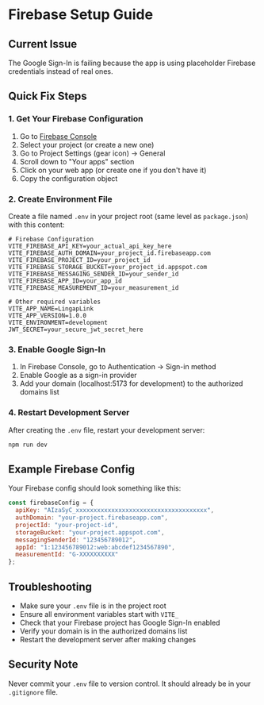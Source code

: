 # Firebase Setup Guide

## Current Issue
The Google Sign-In is failing because the app is using placeholder Firebase credentials instead of real ones.

## Quick Fix Steps

### 1. Get Your Firebase Configuration
1. Go to [Firebase Console](https://console.firebase.google.com/)
2. Select your project (or create a new one)
3. Go to Project Settings (gear icon) → General
4. Scroll down to "Your apps" section
5. Click on your web app (or create one if you don't have it)
6. Copy the configuration object

### 2. Create Environment File
Create a file named `.env` in your project root (same level as `package.json`) with this content:

```env
# Firebase Configuration
VITE_FIREBASE_API_KEY=your_actual_api_key_here
VITE_FIREBASE_AUTH_DOMAIN=your_project_id.firebaseapp.com
VITE_FIREBASE_PROJECT_ID=your_project_id
VITE_FIREBASE_STORAGE_BUCKET=your_project_id.appspot.com
VITE_FIREBASE_MESSAGING_SENDER_ID=your_sender_id
VITE_FIREBASE_APP_ID=your_app_id
VITE_FIREBASE_MEASUREMENT_ID=your_measurement_id

# Other required variables
VITE_APP_NAME=LingapLink
VITE_APP_VERSION=1.0.0
VITE_ENVIRONMENT=development
JWT_SECRET=your_secure_jwt_secret_here
```

### 3. Enable Google Sign-In
1. In Firebase Console, go to Authentication → Sign-in method
2. Enable Google as a sign-in provider
3. Add your domain (localhost:5173 for development) to the authorized domains list

### 4. Restart Development Server
After creating the `.env` file, restart your development server:

```bash
npm run dev
```

## Example Firebase Config
Your Firebase config should look something like this:

```javascript
const firebaseConfig = {
  apiKey: "AIzaSyC_xxxxxxxxxxxxxxxxxxxxxxxxxxxxxxxxxxxxx",
  authDomain: "your-project.firebaseapp.com",
  projectId: "your-project-id",
  storageBucket: "your-project.appspot.com",
  messagingSenderId: "123456789012",
  appId: "1:123456789012:web:abcdef1234567890",
  measurementId: "G-XXXXXXXXXX"
};
```

## Troubleshooting
- Make sure your `.env` file is in the project root
- Ensure all environment variables start with `VITE_`
- Check that your Firebase project has Google Sign-In enabled
- Verify your domain is in the authorized domains list
- Restart the development server after making changes

## Security Note
Never commit your `.env` file to version control. It should already be in your `.gitignore` file. 